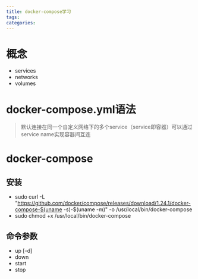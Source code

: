 ```yaml
---
title: docker-compose学习
tags:
categories:
---
```

# 概念
* services
* networks
* volumes

# docker-compose.yml语法
>默认连接在同一个自定义网络下的多个service（service即容器）可以通过service name实现容器间互连

# docker-compose
## 安装
* sudo curl -L "https://github.com/docker/compose/releases/download/1.24.1/docker-compose-$(uname -s)-$(uname -m)" -o /usr/local/bin/docker-compose
* sudo chmod +x /usr/local/bin/docker-compose

## 命令参数
* up [-d]
* down
* start
* stop

